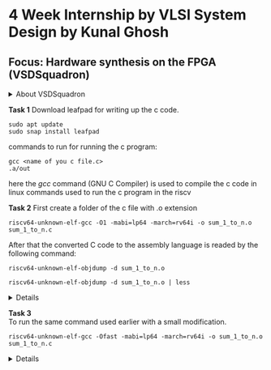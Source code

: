 # 4 Week Internship by VLSI System Design by Kunal Ghosh
## Focus: Hardware synthesis on the FPGA (VSDSquadron) 

<details>
<summary>About VSDSquadron</summary>













Oracle Virtual Machine platform is used for running the ubuntu linux vmi as provided. It is an user friendly desktop app used for virualization.
</details>

**Task 1**                                              <!-- add these commands only not explanation in the task folders -->
Download leafpad for writing up the c code.
```
sudo apt update
sudo snap install leafpad 
```


commands to run for running the c program:

```
gcc <name of you c file.c>
.a/out
```
here the *gcc* command (GNU C Compiler) is used to compile the c code in linux
commands used to run the c program in the riscv  

**Task 2**
First create a folder of the c file with .o extension

`riscv64-unknown-elf-gcc -O1 -mabi=lp64 -march=rv64i -o sum_1_to_n.o sum_1_to_n.c`

<!--lp = longpointer -->

After that the converted C code to the assembly language is readed by the following command:  

`riscv64-unknown-elf-objdump -d sum_1_to_n.o`    <!-- d is disassemble -->  

`riscv64-unknown-elf-objdump -d sum_1_to_n.o | less `  
<details>In the assemble code search for main
Certain calculations reveals Byte addressing and for int type it is 4 bytes so, it is increamented accordingly. Moreover, The total instructions were 11 and next instruction is correct is verified for the c program.
Piped with less command is more convenient and by typing `/main` we can scroll easily and find the required main program. Use CTRL+Z to come out of the object code.
</details>


**Task 3**  
To run the same command used earlier with a small modification.  

`riscv64-unknown-elf-gcc -Ofast -mabi=lp64 -march=rv64i -o sum_1_to_n.o sum_1_to_n.c`  

<details>Following this command 4 steps internally occurs i.e preprocess--->compile--->assemble--->link Elf here is Executable Linkable Form, mabi is Machine Applicable Binary Interface, march is Machine Architecture.</details>



